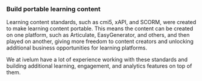 ### Build portable learning content

Learning content standards, such as cmi5, xAPI, and SCORM, were created to make
learning content portable. This means the content can be created on one platform,
such as Articulate, EasyGenerator, and others, and then played on another,
giving more freedom to content creators and unlocking additional business
opportunities for learning platforms.

We at ivelum have a lot of experience working with these standards and building
additional learning, engagement, and analytics features on top of them.
